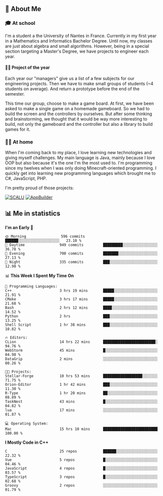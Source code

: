 ## 👀 About Me

### 🎓 At school

I'm a student a the University of Nantes in France. Currently in my first year in a Mathematics and Informatics Bachelor Degree. Until now, my classes are just about algebra and small algorithms. However, being in a special section targeting a Master's Degree, we have projects to engineer each year. 

#### 🔧🔬 Project of the year

Each year our "managers" give us a list of a few subjects for our engineering projects. Then we have to make small groups of students (~4 students on average). And return a prototype before the end of the semester.

This time our group, choose to make a game board. At first, we have been asked to make a single game on a homemade gameboard. So we had to build the screen and the controllers by ourselves. 
But after some thinking and brainstorming, we thought that it would be way more interesting to build, not only the gameboard and the controller but also a library to build games for it.

### 👨‍💻 At home

When I'm coming back to my place, I love learning new technologies and giving myself challenges. My main language is Java, mainly because I love OOP but also because it's the one I'm the most used to. I'm programming since my twelves when I was only doing Minecraft-oriented programming.  I quickly get into learning new programming languages which brought me to C#, JavaScript, PHP. 

I'm pretty proud of those projects:

[![SCALU](https://github-readme-stats.vercel.app/api/pin?username=renardfute&repo=SCALU)](https://github.com/renardfute/scalu)
[![AppBuilder](https://github-readme-stats.vercel.app/api/pin?username=pulsedev2&repo=AppBuilder)](https://github.com/pulsedev2/AppBuilder)

## 📊 Me in statistics
<!--START_SECTION:waka-->
**I'm an Early 🐤** 

```text
🌞 Morning                596 commits         ██████░░░░░░░░░░░░░░░░░░░   23.10 % 
🌆 Daytime                949 commits         █████████░░░░░░░░░░░░░░░░   36.78 % 
🌃 Evening                700 commits         ███████░░░░░░░░░░░░░░░░░░   27.13 % 
🌙 Night                  335 commits         ███░░░░░░░░░░░░░░░░░░░░░░   12.98 % 
```


📊 **This Week I Spent My Time On** 

```text
💬 Programming Languages: 
C++                      3 hrs 19 mins       █████░░░░░░░░░░░░░░░░░░░░   21.91 % 
CMake                    3 hrs 17 mins       █████░░░░░░░░░░░░░░░░░░░░   21.68 % 
Bash                     2 hrs 12 mins       ████░░░░░░░░░░░░░░░░░░░░░   14.52 % 
Python                   2 hrs               ███░░░░░░░░░░░░░░░░░░░░░░   13.25 % 
Shell Script             1 hr 38 mins        ███░░░░░░░░░░░░░░░░░░░░░░   10.82 % 

🔥 Editors: 
CLion                    14 hrs 22 mins      ████████████████████████░   94.76 % 
WebStorm                 45 mins             █░░░░░░░░░░░░░░░░░░░░░░░░   04.98 % 
DataGrip                 2 mins              ░░░░░░░░░░░░░░░░░░░░░░░░░   00.26 % 

🐱‍💻 Projects: 
Stellar-Forge            10 hrs 53 mins      ██████████████████░░░░░░░   71.75 % 
Orion-Editor             1 hr 42 mins        ███░░░░░░░░░░░░░░░░░░░░░░   11.30 % 
R-Type                   1 hr 20 mins        ██░░░░░░░░░░░░░░░░░░░░░░░   08.89 % 
TaskNest                 43 mins             █░░░░░░░░░░░░░░░░░░░░░░░░   04.82 % 
lua                      17 mins             ░░░░░░░░░░░░░░░░░░░░░░░░░   01.87 % 

💻 Operating System: 
Mac                      15 hrs 10 mins      █████████████████████████   100.00 % 
```

**I Mostly Code in C++** 

```text
C                        25 repos            ██████░░░░░░░░░░░░░░░░░░░   22.32 % 
Vue                      5 repos             █░░░░░░░░░░░░░░░░░░░░░░░░   04.46 % 
JavaScript               4 repos             █░░░░░░░░░░░░░░░░░░░░░░░░   03.57 % 
TypeScript               3 repos             █░░░░░░░░░░░░░░░░░░░░░░░░   02.68 % 
Groovy                   2 repos             ░░░░░░░░░░░░░░░░░░░░░░░░░   01.79 % 
```




<!--END_SECTION:waka-->

